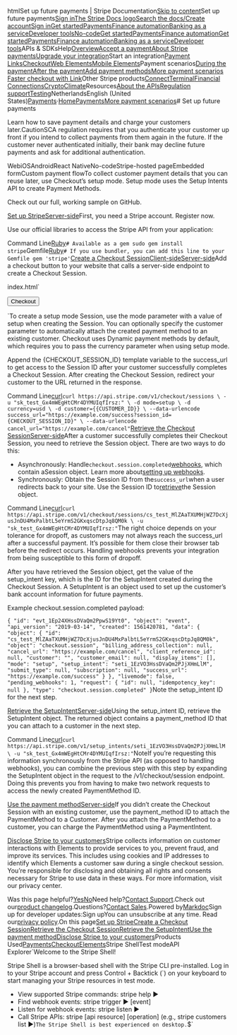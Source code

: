 htmlSet up future payments | Stripe Documentation[Skip to content](#main-content)Set up future payments[Sign in](https://dashboard.stripe.com/login?redirect=https%3A%2F%2Fdocs.stripe.com%2Fpayments%2Fsave-and-reuse)[The Stripe Docs logo](/)[Search the docs/](#)[Create account](https://dashboard.stripe.com/register)[Sign in](https://dashboard.stripe.com/login?redirect=https%3A%2F%2Fdocs.stripe.com%2Fpayments%2Fsave-and-reuse)[Get started](/get-started)[Payments](/payments)[Finance automation](/finance-automation)[Banking as a service](/financial-services)[Developer tools](/development)[No-code](/no-code)[Get started](/get-started)[Payments](/payments)[Finance automation](/finance-automation)[](#)[Get started](/get-started)[Payments](/payments)[Finance automation](/finance-automation)[Banking as a service](/financial-services)[Developer tools](/development)[](#)APIs & SDKsHelp[Overview](/docs/payments)[Accept a payment](#)[About Stripe payments](#)[Upgrade your integration](/docs/payments/upgrades)Start an integration[Payment Links](#)[Checkout](#)[Web Elements](#)[Mobile Elements](#)Payment scenarios[During the payment](#)[After the payment](#)[Add payment methods](#)[More payment scenarios](#)
[Faster checkout with Link](#)Other Stripe products[Connect](#)[Terminal](#)[Financial Connections](#)[Crypto](#)[Climate](#)Resources[About the APIs](#)[Regulation support](#)[Testing](/docs/testing)NetherlandsEnglish (United States)[](#)[](#)[Payments](/payments)·[Home](/docs)[Payments](/docs/payments)[More payment scenarios](/docs/payments/more-payment-scenarios)# Set up future payments

Learn how to save payment details and charge your customers later.CautionSCA regulation requires that you authenticate your customer up front if you intend to collect payments from them again in the future. If the customer never authenticated initially, their bank may decline future payments and ask for additional authentication.

WebiOSAndroidReact NativeNo-codeStripe-hosted pageEmbedded formCustom payment flowTo collect customer payment details that you can reuse later, use Checkout’s setup mode. Setup mode uses the Setup Intents API to create Payment Methods.

Check out our full, working sample on GitHub.

[Set up StripeServer-side](#set-up-stripe)First, you need a Stripe account. Register now.

Use our official libraries to access the Stripe API from your application:

Command Line[Ruby](#)`# Available as a gem
sudo gem install stripe`Gemfile[Ruby](#)`# If you use bundler, you can add this line to your Gemfile
gem 'stripe'`[Create a Checkout SessionClient-sideServer-side](#create-checkout-session)Add a checkout button to your website that calls a server-side endpoint to create a Checkout Session.

index.html`<html>
  <head>
    <title>Checkout</title>
  </head>
  <body>
    <form action="/create-checkout-session" method="POST">
      <button type="submit">Checkout</button>
    </form>
  </body>
</html>`To create a setup mode Session, use the mode parameter with a value of setup when creating the Session. You can optionally specify the customer parameter to automatically attach the created payment method to an existing customer. Checkout uses Dynamic payment methods by default, which requires you to pass the currency parameter when using setup mode.

Append the {CHECKOUT_SESSION_ID} template variable to the success_url to get access to the Session ID after your customer successfully completes a Checkout Session. After creating the Checkout Session, redirect your customer to the URL returned in the response.

Command Line[curl](#)`curl https://api.stripe.com/v1/checkout/sessions \
  -u "sk_test_Gx4mWEgHtCMr4DYMUIqfIrsz:" \
  -d mode=setup \
  -d currency=usd \
  -d customer={{CUSTOMER_ID}} \
  --data-urlencode success_url="https://example.com/success?session_id={CHECKOUT_SESSION_ID}" \
  --data-urlencode cancel_url="https://example.com/cancel"`[Retrieve the Checkout SessionServer-side](#retrieve-checkout-session)After a customer successfully completes their Checkout Session, you need to retrieve the Session object. There are two ways to do this:

- Asynchronously: Handle`checkout.session.completed`[webhooks](/webhooks), which contain aSession object. Learn more about[setting up webhooks](/webhooks).
- Synchronously: Obtain the Session ID from the`success_url`when a user redirects back to your site. Use the Session ID to[retrieve](/api/checkout/sessions/retrieve)the Session object.

Command Line[curl](#)`curl https://api.stripe.com/v1/checkout/sessions/cs_test_MlZAaTXUMHjWZ7DcXjusJnDU4MxPalbtL5eYrmS2GKxqscDtpJq8QM0k \
  -u "sk_test_Gx4mWEgHtCMr4DYMUIqfIrsz:"`The right choice depends on your tolerance for dropoff, as customers may not always reach the success_url after a successful payment. It’s possible for them close their browser tab before the redirect occurs. Handling webhooks prevents your integration from being susceptible to this form of dropoff.

After you have retrieved the Session object, get the value of the setup_intent key, which is the ID for the SetupIntent created during the Checkout Session. A SetupIntent is an object used to set up the customer’s bank account information for future payments.

Example checkout.session.completed payload:

`{
  "id": "evt_1Ep24XHssDVaQm2PpwS19Yt0",
  "object": "event",
  "api_version": "2019-03-14",
  "created": 1561420781,
  "data": {
    "object": {
      "id": "cs_test_MlZAaTXUMHjWZ7DcXjusJnDU4MxPalbtL5eYrmS2GKxqscDtpJq8QM0k",
      "object": "checkout.session",
      "billing_address_collection": null,
      "cancel_url": "https://example.com/cancel",
      "client_reference_id": null,
      "customer": "",
      "customer_email": null,
      "display_items": [],
      "mode": "setup",
      "setup_intent": "seti_1EzVO3HssDVaQm2PJjXHmLlM",
      "submit_type": null,
      "subscription": null,
      "success_url": "https://example.com/success"
    }
  },
  "livemode": false,
  "pending_webhooks": 1,
  "request": {
    "id": null,
    "idempotency_key": null
  },
  "type": "checkout.session.completed"
}`Note the setup_intent ID for the next step.

[Retrieve the SetupIntentServer-side](#retrieve-setup-intent)Using the setup_intent ID, retrieve the SetupIntent object. The returned object contains a payment_method ID that you can attach to a customer in the next step.

Command Line[curl](#)`curl https://api.stripe.com/v1/setup_intents/seti_1EzVO3HssDVaQm2PJjXHmLlM \
  -u "sk_test_Gx4mWEgHtCMr4DYMUIqfIrsz:"`NoteIf you’re requesting this information synchronously from the Stripe API (as opposed to handling webhooks), you can combine the previous step with this step by expanding the SetupIntent object in the request to the /v1/checkout/session endpoint. Doing this prevents you from having to make two network requests to access the newly created PaymentMethod ID.

[Use the payment methodServer-side](#use-payment-method)If you didn’t create the Checkout Session with an existing customer, use the payment_method ID to attach the PaymentMethod to a Customer. After you attach the PaymentMethod to a customer, you can charge the PaymentMethod using a PaymentIntent.

[Disclose Stripe to your customers](#disclose-cookies)Stripe collects information on customer interactions with Elements to provide services to you, prevent fraud, and improve its services. This includes using cookies and IP addresses to identify which Elements a customer saw during a single checkout session. You’re responsible for disclosing and obtaining all rights and consents necessary for Stripe to use data in these ways. For more information, visit our privacy center.

Was this page helpful?[Yes](#)[No](#)Need help?[Contact Support](https://support.stripe.com/).Check out our[product changelog](https://stripe.com/blog/changelog).Questions?[Contact Sales](https://stripe.com/contact/sales).Powered by[Markdoc](https://markdoc.dev)Sign up for developer updates:Sign upYou can unsubscribe at any time. Read our[privacy policy](https://stripe.com/privacy).On this page[Set up Stripe](#set-up-stripe)[Create a Checkout Session](#create-checkout-session)[Retrieve the Checkout Session](#retrieve-checkout-session)[Retrieve the SetupIntent](#retrieve-setup-intent)[Use the payment method](#use-payment-method)[Disclose Stripe to your customers](#disclose-cookies)Products Used[Payments](/payments)[Checkout](/payments/checkout)[Elements](/payments/elements)Stripe ShellTest modeAPI Explorer[](https://stripe.com/docs/stripe-cli#install)`Welcome to the Stripe Shell!

Stripe Shell is a browser-based shell with the Stripe CLI pre-installed. Log in to your
Stripe account and press Control + Backtick (`) on your keyboard to start managing your Stripe
resources in test mode.

- View supported Stripe commands: stripe help ▶️
- Find webhook events: stripe trigger ▶️ [event]
- Listen for webhook events: stripe listen ▶
- Call Stripe APIs: stripe [api resource] [operation] (e.g., stripe customers list ▶️)`The Stripe Shell is best experienced on desktop.`$`